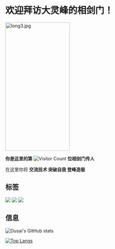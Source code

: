 # 欢迎拜访大灵峰的相剑门！
<td><img src="https://github.com/dDostalker/pictures/blob/main/loong3.jpg" alt="long3.jpg" width="200" height="400"/></td>

**你是这里的第**
![Visitor Count](https://profile-counter.glitch.me/dDostalker/count.svg)
**位相剑门传人**


在这里你将 **交流技术 突破自我 登峰造极**

## 标签
![](https://img.shields.io/badge/c++-codetalker-green)
![](https://img.shields.io/badge/python-codetalker-white)
![](https://img.shields.io/badge/逆向-codetalker-red)

## 信息
![Dusai's GitHub stats](https://github-readme-stats.vercel.app/api?username=dDostalker&theme=dark)

[![Top Langs](https://github-readme-stats.vercel.app/api/top-langs/?username=dDostalker&theme=dark)](https://github.com/dDostalker/github-readme-stats)

